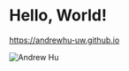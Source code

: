 # Hello, World!

https://andrewhu-uw.github.io

![Andrew Hu](https://avatars1.githubusercontent.com/u/23248732?v=4&u=4c11c5062da8c6db059d1b4ad297120cc46143cf&s=400)


